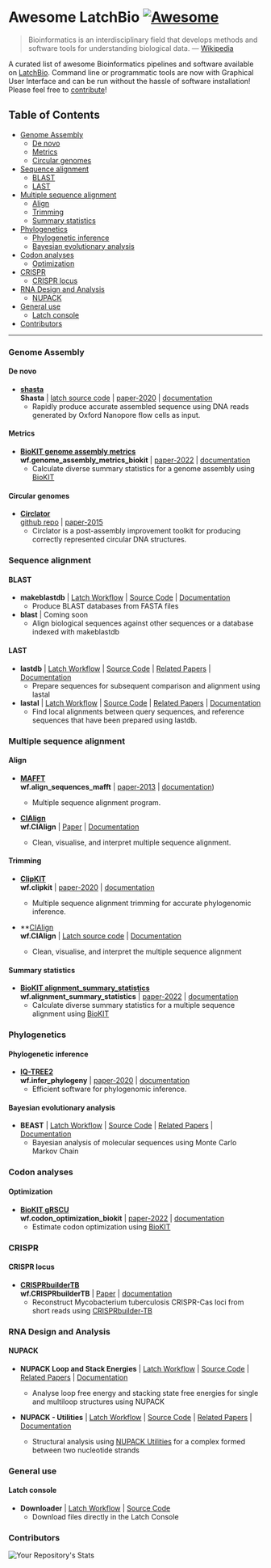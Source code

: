 # Awesome LatchBio [![Awesome](https://cdn.rawgit.com/sindresorhus/awesome/d7305f38d29fed78fa85652e3a63e154dd8e8829/media/badge.svg)](https://github.com/sindresorhus/awesome)

> Bioinformatics is an interdisciplinary field that develops methods and software tools for understanding biological data. — [Wikipedia](https://en.wikipedia.org/wiki/Bioinformatics)

A curated list of awesome Bioinformatics pipelines and software available on [LatchBio](https://console.latch.bio/explore). Command line or programmatic tools are now with Graphical User Interface and can be run without the hassle of software installation! Please feel free to [contribute](CONTRIBUTING.md)!

<!-- START doctoc generated TOC please keep comment here to allow auto update -->
<!-- DON'T EDIT THIS SECTION, INSTEAD RE-RUN doctoc TO UPDATE -->
## Table of Contents

- [Genome Assembly](#genome-assembly)
  - [De novo](#de-novo)
  - [Metrics](#metrics)
  - [Circular genomes](#circular-genomes)
- [Sequence alignment](#sequence-alignment)
  - [BLAST](#blast)
  - [LAST](#last)
- [Multiple sequence alignment](#multiple-sequence-alignment)
  - [Align](#align)
  - [Trimming](#trimming)
  - [Summary statistics](#summary-statistics)
- [Phylogenetics](#phylogenetics)
  - [Phylogenetic inference](#phylogenetic-inference)
  - [Bayesian evolutionary analysis](#bayesian-evolutionary-analysis)
- [Codon analyses](#codon-analyses)
  - [Optimization](#optimization)
- [CRISPR](#crispr)
  - [CRISPR locus](#crispr-locus)
- [RNA Design and Analysis](#rna-design-and-analysis)
  - [NUPACK](#nupack)
- [General use](#general-use)
  - [Latch console](#latch-console)
- [Contributors](#contributors)

<!-- END doctoc generated TOC please keep comment here to allow auto update -->

---

### Genome Assembly

#### De novo

- **[shasta](https://github.com/chanzuckerberg/shasta)** 
  <br/>
  **Shasta** | [latch source code](https://github.com/nahid18/shasta) | [paper-2020](https://pubmed.ncbi.nlm.nih.gov/32686750) | [documentation](https://chanzuckerberg.github.io/shasta)
  - Rapidly produce accurate assembled sequence using DNA reads generated by Oxford Nanopore flow cells as input.

#### Metrics
- **[BioKIT genome assembly metrics](https://jlsteenwyk.com/BioKIT/)**
  <br/>
  **wf.genome_assembly_metrics_biokit** | [paper-2022](https://academic.oup.com/genetics/advance-article-abstract/doi/10.1093/genetics/iyac079/6583183) | [documentation](https://jlsteenwyk.com/BioKIT/)
  - Calculate diverse summary statistics for a genome assembly using [BioKIT](https://academic.oup.com/genetics/advance-article-abstract/doi/10.1093/genetics/iyac079/6583183) 
  
#### Circular genomes
- **[Circlator](https://console.latch.bio/explore/60347/info)**
  <br/>
  [github repo](https://github.com/matteobolner/latch_workflows) | [paper-2015](https://genomebiology.biomedcentral.com/articles/10.1186/s13059-015-0849-0)
   - Circlator is a post-assembly improvement toolkit for producing correctly represented circular DNA structures.

### Sequence alignment

#### BLAST
- **makeblastdb**
  | [Latch Workflow](https://console.latch.bio/explore/65929/info) | [Source Code](https://github.com/matteobolner/latch_workflows/tree/master/makeblastdb) | [Documentation](https://www.ncbi.nlm.nih.gov/books/NBK279670/)
  - Produce BLAST databases from FASTA files
- **blast**
  | Coming soon
  - Align biological sequences against other sequences or a database indexed with makeblastdb

#### LAST
- **lastdb**
  | [Latch Workflow](https://console.latch.bio/explore/64352/info) | [Source Code](https://github.com/matteobolner/latch_workflows/tree/master/lastdb) | [Related Papers](https://gitlab.com/mcfrith/last/-/blob/main/doc/last-papers.rst) | [Documentation](https://gitlab.com/mcfrith/last/-/tree/main)
  - Prepare sequences for subsequent comparison and alignment using lastal
- **lastal**
  | [Latch Workflow](https://console.latch.bio/explore/65242/info) | [Source Code](https://github.com/matteobolner/latch_workflows/tree/master/lastal) | [Related Papers](https://gitlab.com/mcfrith/last/-/blob/main/doc/last-papers.rst) | [Documentation](https://gitlab.com/mcfrith/last/-/tree/main)
  - Find local alignments between query sequences, and reference sequences that have been prepared using lastdb.

### Multiple sequence alignment

#### Align
- **[MAFFT](https://mafft.cbrc.jp/alignment/software/)**
  <br/>
  **wf.align_sequences_mafft** | [paper-2013](https://academic.oup.com/mbe/article/30/4/772/1073398) | [documentation](https://mafft.cbrc.jp/alignment/software/))
  - Multiple sequence alignment program.

- **[CIAlign](https://github.com/KatyBrown/CIAlign.git)**
  <br/>
  **wf.CIAlign** | [Paper](https://peerj.com/articles/12983/) | [Documentation](https://github.com/GeOdette/clalign.git)
  - Clean, visualise, and interpret multiple sequence alignment.

#### Trimming
- **[ClipKIT](https://github.com/JLSteenwyk/ClipKIT)** 
  <br/>
  **wf.clipkit** | [paper-2020](https://journals.plos.org/plosbiology/article?id=10.1371/journal.pbio.3001007) | [documentation](https://jlsteenwyk.com/ClipKIT/)
  - Multiple sequence alignment trimming for accurate phylogenomic inference.


- **[CIAlign](https://github.com/KatyBrown/CIAlign.git)
  <br/>
  **wf.CIAlign** | [Latch source code](https://github.com/GeOdette/clalign.git) | [Documentation](https://github.com/GeOdette/clalign.git)
  - Clean, visualise, and interpret the multiple sequence alignment

#### Summary statistics
- **[BioKIT alignment_summary_statistics](https://jlsteenwyk.com/BioKIT/)**
  <br/>
  **wf.alignment_summary_statistics** | [paper-2022](https://academic.oup.com/genetics/advance-article-abstract/doi/10.1093/genetics/iyac079/6583183) | [documentation](https://jlsteenwyk.com/BioKIT/)
  - Calculate diverse summary statistics for a multiple sequence alignment using [BioKIT](https://academic.oup.com/genetics/advance-article-abstract/doi/10.1093/genetics/iyac079/6583183)

### Phylogenetics

#### Phylogenetic inference
- **[IQ-TREE2](http://www.iqtree.org/doc/)** 
  <br/>
  **wf.infer_phylogeny** | [paper-2020](https://doi.org/10.1093/molbev/msaa015) | [documentation](http://www.iqtree.org/doc/)
  - Efficient software for phylogenomic inference.
#### Bayesian evolutionary analysis
- **BEAST**
  | [Latch Workflow](https://console.latch.bio/explore/62992/info) | [Source Code](https://github.com/matteobolner/latch_workflows/tree/master/beast) | [Related Papers](https://doi.org/10.1093/ve/vey016) | [Documentation](https://beast.community/)
  - Bayesian analysis of molecular sequences using Monte Carlo Markov Chain


### Codon analyses

#### Optimization
- **[BioKIT gRSCU](https://jlsteenwyk.com/BioKIT/)** 
  <br/>
  **wf.codon_optimization_biokit** | [paper-2022](https://academic.oup.com/genetics/advance-article-abstract/doi/10.1093/genetics/iyac079/6583183) | [documentation](https://jlsteenwyk.com/BioKIT/)
  - Estimate codon optimization using [BioKIT](https://academic.oup.com/genetics/advance-article-abstract/doi/10.1093/genetics/iyac079/6583183)

### CRISPR
#### CRISPR locus
- **[CRISPRbuilderTB](https://github.com/GeOdette/crisptb.git)**
  <br/>
  **wf.CRISPRbuilderTB** | [Paper](https://journals.plos.org/ploscompbiol/article?id=10.1371/journal.pcbi.1008500) | [documentation](https://github.com/GeOdette/crisptb.git)
  - Reconstruct Mycobacterium tuberculosis CRISPR-Cas loci from short reads using [CRISPRbuilder-TB](https://github.com/cguyeux/CRISPRbuilder-TB.git)

### RNA Design and Analysis
#### NUPACK
- **NUPACK Loop and Stack Energies**
  | [Latch Workflow](https://console.latch.bio/explore/62122/info) | [Source Code](https://github.com/beliveau-lab/NUPACK) | [Related Papers](https://docs.nupack.org/#citation) | [Documentation](https://docs.nupack.org/model/)
  - Analyse loop free energy and stacking state free energies for single and multiloop structures using NUPACK
 
- **NUPACK - Utilities**
  | [Latch Workflow](https://console.latch.bio/explore/62158/info) | [Source Code](https://github.com/beliveau-lab/NUPACK) | [Related Papers](https://docs.nupack.org/#citation) | [Documentation](https://docs.nupack.org/utilities/)
  - Structural analysis using [NUPACK Utilities](https://docs.nupack.org/utilities/) for a complex formed between two nucleotide strands

### General use
#### Latch console
- **Downloader** | [Latch Workflow](https://console.latch.bio/explore/61426/info) | [Source Code](https://github.com/matteobolner/latch_workflows/tree/master/downloader) 
  - Download files directly in the Latch Console

### Contributors
![Your Repository's Stats](https://contrib.rocks/image?repo=nahid18/Awesome-LatchBio)
